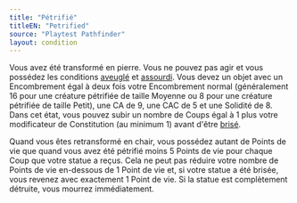 ```yaml
---
title: "Pétrifié"
titleEN: "Petrified"
source: "Playtest Pathfinder"
layout: condition
---
```


Vous avez été transformé en pierre. Vous ne pouvez pas agir et vous possédez les conditions [aveuglé](aveuglé.html) et [assourdi](assourdi.html). Vous devez un objet avec un Encombrement égal à deux fois votre Encombrement normal (généralement 16 pour une créature pétrifiée de taille Moyenne ou 8 pour une créature pétrifiée de taille Petit), une CA de 9, une CAC de 5 et une Solidité de 8. Dans cet état, vous pouvez subir un nombre de Coups égal à 1 plus votre modificateur de Constitution (au minimum 1) avant d'être [brisé](brisé.html).

Quand vous êtes retransformé en chair, vous possédez autant de Points de vie que quand vous avez été pétrifié moins 5 Points de vie pour chaque Coup que votre statue a reçus. Cela ne peut pas réduire votre nombre de Points de vie en-dessous de 1 Point de vie et, si votre statue a été brisée, vous revenez avec exactement 1 Point de vie. Si la statue est complètement détruite, vous mourrez immédiatement.